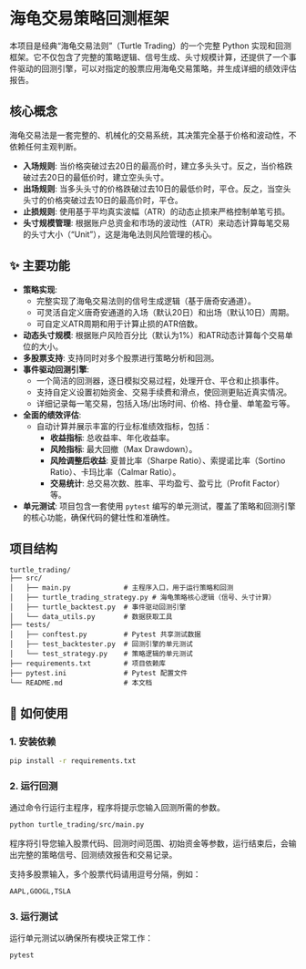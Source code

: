 # 海龟交易策略回测框架

本项目是经典“海龟交易法则”（Turtle Trading）的一个完整 Python 实现和回测框架。它不仅包含了完整的策略逻辑、信号生成、头寸规模计算，还提供了一个事件驱动的回测引擎，可以对指定的股票应用海龟交易策略，并生成详细的绩效评估报告。

## 核心概念

海龟交易法是一套完整的、机械化的交易系统，其决策完全基于价格和波动性，不依赖任何主观判断。

- **入场规则**: 当价格突破过去20日的最高价时，建立多头头寸。反之，当价格跌破过去20日的最低价时，建立空头头寸。
- **出场规则**: 当多头头寸的价格跌破过去10日的最低价时，平仓。反之，当空头头寸的价格突破过去10日的最高价时，平仓。
- **止损规则**: 使用基于平均真实波幅（ATR）的动态止损来严格控制单笔亏损。
- **头寸规模管理**: 根据账户总资金和市场的波动性（ATR）来动态计算每笔交易的头寸大小（“Unit”），这是海龟法则风险管理的核心。

## ✨ 主要功能

- **策略实现**:
    - 完整实现了海龟交易法则的信号生成逻辑（基于唐奇安通道）。
    - 可灵活自定义唐奇安通道的入场（默认20日）和出场（默认10日）周期。
    - 可自定义ATR周期和用于计算止损的ATR倍数。
- **动态头寸规模**: 根据账户风险百分比（默认为1%）和ATR动态计算每个交易单位的大小。
- **多股票支持**: 支持同时对多个股票进行策略分析和回测。
- **事件驱动回测引擎**:
    - 一个简洁的回测器，逐日模拟交易过程，处理开仓、平仓和止损事件。
    - 支持自定义设置初始资金、交易手续费和滑点，使回测更贴近真实情况。
    - 详细记录每一笔交易，包括入场/出场时间、价格、持仓量、单笔盈亏等。
- **全面的绩效评估**:
    - 自动计算并展示丰富的行业标准绩效指标，包括：
        - **收益指标**: 总收益率、年化收益率。
        - **风险指标**: 最大回撤（Max Drawdown）。
        - **风险调整后收益**: 夏普比率（Sharpe Ratio）、索提诺比率（Sortino Ratio）、卡玛比率（Calmar Ratio）。
        - **交易统计**: 总交易次数、胜率、平均盈亏、盈亏比（Profit Factor）等。
- **单元测试**: 项目包含一套使用 `pytest` 编写的单元测试，覆盖了策略和回测引擎的核心功能，确保代码的健壮性和准确性。

## 项目结构

```
turtle_trading/
├── src/
│   ├── main.py             # 主程序入口，用于运行策略和回测
│   ├── turtle_trading_strategy.py # 海龟策略核心逻辑（信号、头寸计算）
│   ├── turtle_backtest.py  # 事件驱动回测引擎
│   └── data_utils.py       # 数据获取工具
├── tests/
│   ├── conftest.py         # Pytest 共享测试数据
│   ├── test_backtester.py  # 回测引擎的单元测试
│   └── test_strategy.py    # 策略逻辑的单元测试
├── requirements.txt        # 项目依赖库
├── pytest.ini              # Pytest 配置文件
└── README.md               # 本文档
```

## 🚀 如何使用

### 1. 安装依赖

```bash
pip install -r requirements.txt
```

### 2. 运行回测

通过命令行运行主程序，程序将提示您输入回测所需的参数。
```bash
python turtle_trading/src/main.py
```
程序将引导您输入股票代码、回测时间范围、初始资金等参数，运行结束后，会输出完整的策略信号、回测绩效报告和交易记录。

支持多股票输入，多个股票代码请用逗号分隔，例如：
```bash
AAPL,GOOGL,TSLA
```

### 3. 运行测试

运行单元测试以确保所有模块正常工作：
```bash
pytest
```